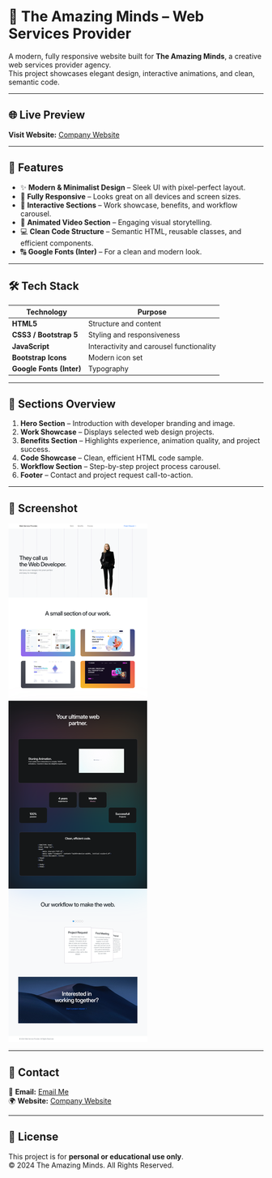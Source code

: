 # 🧠 The Amazing Minds – Web Services Provider

A modern, fully responsive website built for **The Amazing Minds**, a creative web services provider agency.  
This project showcases elegant design, interactive animations, and clean, semantic code.

---

## 🌐 Live Preview
**Visit Website:** [Company Website](https://abdullah-akram-developer.github.io/Company-Site/)

---


## 🚀 Features

- ✨ **Modern & Minimalist Design** – Sleek UI with pixel-perfect layout.  
- 📱 **Fully Responsive** – Looks great on all devices and screen sizes.  
- 🧩 **Interactive Sections** – Work showcase, benefits, and workflow carousel.  
- 🎥 **Animated Video Section** – Engaging visual storytelling.  
- 💻 **Clean Code Structure** – Semantic HTML, reusable classes, and efficient components.  
- 🔠 **Google Fonts (Inter)** – For a clean and modern look.

---

## 🛠️ Tech Stack

| Technology | Purpose |
|-------------|----------|
| **HTML5** | Structure and content |
| **CSS3 / Bootstrap 5** | Styling and responsiveness |
| **JavaScript** | Interactivity and carousel functionality |
| **Bootstrap Icons** | Modern icon set |
| **Google Fonts (Inter)** | Typography |

---

## 🧩 Sections Overview

1. **Hero Section** – Introduction with developer branding and image.  
2. **Work Showcase** – Displays selected web design projects.  
3. **Benefits Section** – Highlights experience, animation quality, and project success.  
4. **Code Showcase** – Clean, efficient HTML code sample.  
5. **Workflow Section** – Step-by-step project process carousel.  
6. **Footer** – Contact and project request call-to-action.

---

## 📸 Screenshot

![Full Page Screenshot](assets/img/screenshot.png)

---

## 💬 Contact

📧 **Email:** [Email Me](mailto:m.abdullahakram01@gmail.com)  
🌍 **Website:** [Company Website](https://abdullah-akram-developer.github.io/Company-Site/)

---

## 📄 License

This project is for **personal or educational use only**.  
© 2024 The Amazing Minds. All Rights Reserved.

